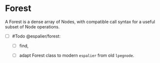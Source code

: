 # Forest


A Forest is a dense array of Nodes, with compatible call syntax for a
useful subset of Node operations\.

- [ ] \#Todo @espalier/forest:

  - [ ] find,

  - [ ] adapt Forest class to modern `espalier` from old `lpegnode`\.